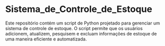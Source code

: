 # Sistema_de_Controle_de_Estoque
 Este repositório contém um script de Python projetado para gerenciar um sistema de controle de estoque. O script permite que os usuários adicionem, atualizem, pesquisem e excluam informações de estoque de uma maneira eficiente e automatizada.
